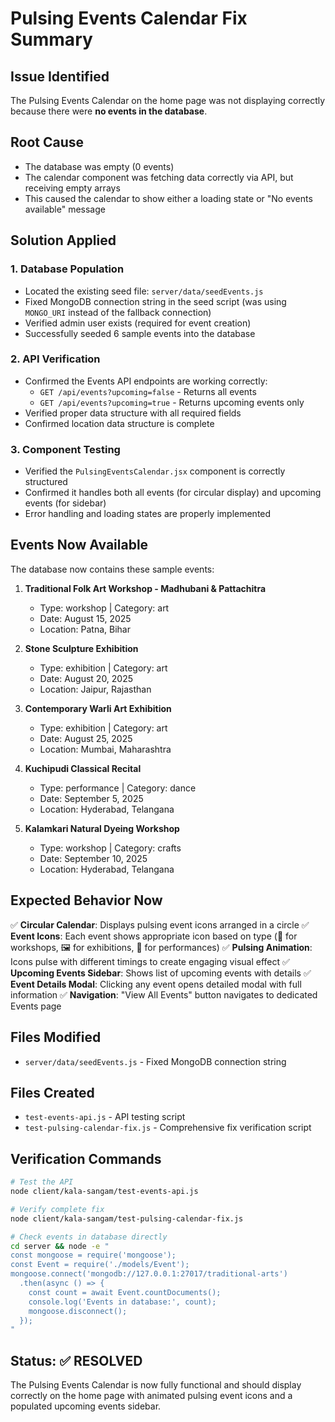 # Pulsing Events Calendar Fix Summary

## Issue Identified
The Pulsing Events Calendar on the home page was not displaying correctly because there were **no events in the database**.

## Root Cause
- The database was empty (0 events)
- The calendar component was fetching data correctly via API, but receiving empty arrays
- This caused the calendar to show either a loading state or "No events available" message

## Solution Applied

### 1. Database Population
- Located the existing seed file: `server/data/seedEvents.js`
- Fixed MongoDB connection string in the seed script (was using `MONGO_URI` instead of the fallback connection)
- Verified admin user exists (required for event creation)
- Successfully seeded 6 sample events into the database

### 2. API Verification
- Confirmed the Events API endpoints are working correctly:
  - `GET /api/events?upcoming=false` - Returns all events
  - `GET /api/events?upcoming=true` - Returns upcoming events only
- Verified proper data structure with all required fields
- Confirmed location data structure is complete

### 3. Component Testing
- Verified the `PulsingEventsCalendar.jsx` component is correctly structured
- Confirmed it handles both all events (for circular display) and upcoming events (for sidebar)
- Error handling and loading states are properly implemented

## Events Now Available
The database now contains these sample events:

1. **Traditional Folk Art Workshop - Madhubani & Pattachitra**
   - Type: workshop | Category: art
   - Date: August 15, 2025
   - Location: Patna, Bihar

2. **Stone Sculpture Exhibition**
   - Type: exhibition | Category: art  
   - Date: August 20, 2025
   - Location: Jaipur, Rajasthan

3. **Contemporary Warli Art Exhibition**
   - Type: exhibition | Category: art
   - Date: August 25, 2025
   - Location: Mumbai, Maharashtra

4. **Kuchipudi Classical Recital**
   - Type: performance | Category: dance
   - Date: September 5, 2025
   - Location: Hyderabad, Telangana

5. **Kalamkari Natural Dyeing Workshop**
   - Type: workshop | Category: crafts
   - Date: September 10, 2025
   - Location: Hyderabad, Telangana

## Expected Behavior Now
✅ **Circular Calendar**: Displays pulsing event icons arranged in a circle
✅ **Event Icons**: Each event shows appropriate icon based on type (🎨 for workshops, 🖼️ for exhibitions, 🎵 for performances)
✅ **Pulsing Animation**: Icons pulse with different timings to create engaging visual effect
✅ **Upcoming Events Sidebar**: Shows list of upcoming events with details
✅ **Event Details Modal**: Clicking any event opens detailed modal with full information
✅ **Navigation**: "View All Events" button navigates to dedicated Events page

## Files Modified
- `server/data/seedEvents.js` - Fixed MongoDB connection string

## Files Created
- `test-events-api.js` - API testing script
- `test-pulsing-calendar-fix.js` - Comprehensive fix verification script

## Verification Commands
```bash
# Test the API
node client/kala-sangam/test-events-api.js

# Verify complete fix
node client/kala-sangam/test-pulsing-calendar-fix.js

# Check events in database directly
cd server && node -e "
const mongoose = require('mongoose');
const Event = require('./models/Event');
mongoose.connect('mongodb://127.0.0.1:27017/traditional-arts')
  .then(async () => {
    const count = await Event.countDocuments();
    console.log('Events in database:', count);
    mongoose.disconnect();
  });
"
```

## Status: ✅ RESOLVED
The Pulsing Events Calendar is now fully functional and should display correctly on the home page with animated pulsing event icons and a populated upcoming events sidebar.
